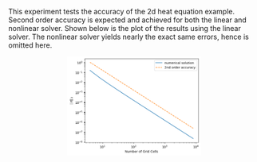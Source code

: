 This experiment tests the accuracy of the 2d heat equation
example. Second order accuracy is expected and achieved for both the
linear and nonlinear solver. Shown below is the plot of the results
using the linear solver. The nonlinear solver yields nearly the exact
same errors, hence is omitted here.

<p align="center">
<img src="./results_2nd_order_linear.png" height="200">
</p>

